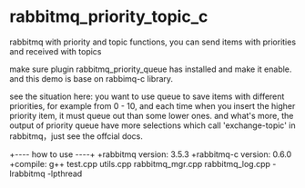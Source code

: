 # rabbitmq_priority_topic_c
rabbitmq with priority and topic functions, you can send items with priorities and received with topics

make sure plugin rabbitmq_priority_queue has installed and make it enable.
and this demo is base on rabbimq-c library.

see the situation here: 
you want to use queue to save items with different priorities, for example from 0 - 10, and each time when you insert the higher priority item, it must queue out than some lower ones.
and what's more, the output of priority queue have more selections which call 'exchange-topic' in rabbitmq，just see the offcial docs. 

+---- how to use ----+
+rabbitmq version: 3.5.3
+rabbitmq-c version: 0.6.0 
+compile:
g++ test.cpp utils.cpp rabbitmq_mgr.cpp rabbitmq_log.cpp -lrabbitmq -lpthread

